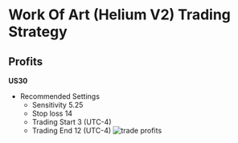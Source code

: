 # Work Of Art (Helium V2) Trading Strategy



## Profits
**US30**
- Recommended Settings
  - Sensitivity 5.25
  - Stop loss 14
  - Trading Start 3 (UTC-4)
  - Trading End 12 (UTC-4)
![trade profits](https://i.imgur.com/rqXs2OY.png)
